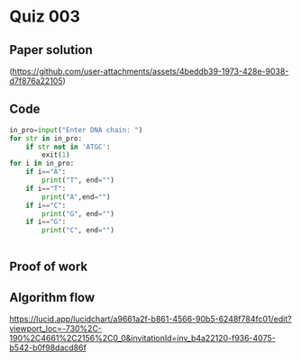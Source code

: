 # Quiz 003

## Paper solution
(https://github.com/user-attachments/assets/4beddb39-1973-428e-9038-d7f876a22105)

## Code
```.py
in_pro=input("Enter DNA chain: ")
for str in in_pro:
    if str not in 'ATGC':
        exit(1)
for i in in_pro:
    if i=="A":
        print("T", end="")
    if i=="T":
        print("A",end="")
    if i=="C":
        print("G", end="")
    if i=="G":
        print("C", end="")
    

```

## Proof of work


## Algorithm flow
https://lucid.app/lucidchart/a9661a2f-b861-4566-90b5-6248f784fc01/edit?viewport_loc=-730%2C-190%2C4661%2C2156%2C0_0&invitationId=inv_b4a22120-f936-4075-b542-b0f98dacd86f
